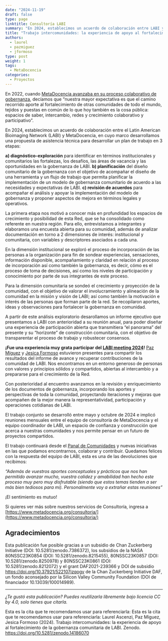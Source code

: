 ```yaml
---
date: "2024-11-19"
draft: false
type: page
linktitle: Consultoría LABI
summary: "En 2024, establecimos un acuerdo de colaboración entre LABI y MetaDocencia, en cuyo marco desarrollamos una propuesta de asistencia técnica que comentamos en esta publicación"
title: "Trabajo intercomunidades: la experiencia de apoyo al fortalecimiento de la gobernanza comunitaria de LABI"
authors:
  - laurel
  - pazmiguez
  - jformoso
type: post
weight: 1
tags: 
  - MetaDocencia 
categories:
  - Proyectos
---
```


En 2022, cuando [MetaDocencia avanzaba en su proceso colaborativo de gobernanza](https://www.metadocencia.org/post/avances-gobernanza/), decíamos que “nuestra mayor expectativa es que el camino recorrido aporte al fortalecimiento de otras comunidades de todo el mundo, tejidos y puestas en común de lo que hoy también es la cosa pública: espacios de saber, intercambio, redes y crecimiento colaborativo y participativo”. 

En 2024, establecimos un acuerdo de colaboración entre el Latin American Bioimaging Network (LABI) y MetaDocencia, en cuyo marco desarrollamos una propuesta de asistencia técnica para desarrollar un plan de trabajo en 3 etapas: 

**a) diagnóstico-exploración** para identificar en términos institucionales y comunitarios las fortalezas, los desafíos, las áreas de vacancia y las oportunidades en la gobernanza de LABI. 
**b) planificación** del diseño comunitario de la gobernanza con el objetivo de acompañar el diseño de una herramienta y un flujo de trabajo que permita planificar la implementación de un modelo de gobernanza comunitario de acuerdo a las necesidades y expectativas de LABI.
**c) revisión de acuerdos** para acompañar el análisis y apoyar la implementación del modelo de gobernanza y proponer aspectos de mejora en términos legales y operativos.

La primera etapa nos motivó a conocer más en profundidad los espacios de crecimiento y posibilidad de esta Red, que se ha consolidado como referente en nuestra región. Para ello, entrevistamos a integrantes y elaboramos una encuesta abierta para su comunidad, además de analizar documentación en torno a 2 dimensiones de interés: institucional y comunitaria, con variables y descriptores asociados a cada una.  

En la dimensión institucional se exploró el proceso de incorporación de las personas a la organización para fin de sondear experiencias, sensaciones, información disponible, acompañamiento y claridad en relación al proceso de incorporación así como también la gobernanza, es decir, cómo es el proceso de toma de decisiones, así como los niveles de participación y conocimiento por parte de sus integrantes de este proceso. 

Para la dimensión comunitaria se sondeó el crecimiento y proyección de la comunidad, con el objetivo de valorar el involucramiento y alineación de la comunidad en la misión y visión de LABI; así como también la motivación e interés de las personas que forman parte de la red. Se recopilaron aportes, ideas y observaciones para fortalecer la gobernanza en comunidad.

A partir de este análisis exploratorio desarollamos un informe ejecutivo que presentamos a LABI con anterioridad a su reunión anual, para poder diseñar una experiencia de participación abierta que transmitiera “el panorama” del presente y su “horizonte” de construcción comunitaria, con el objetivo de transparentar el proceso de trabajo y robustecer consensos.

**¡Fue una experiencia muy grata participar del [LABI meeting 2024](https://www.labimeeting.com/)!** [Paz Míguez](https://www.metadocencia.org/authors/pazmiguez/) y [Jesica Formoso](https://www.metadocencia.org/authors/jformoso/) estuvieron presentes para compartir los resultados del informe de avance y recuperar contribuciones de la comunidad de LABI. Nos encontramos en un entorno generoso de personas con valores y principios sólidos y compartidos, abiertas al intercambio y a prepararse para el crecimiento de la Red.

Con posterioridad al encuentro avanzamos en la revisión y enriquecimiento de los documentos de gobernanza, incorporando los aportes y perspectivas de toda la comunidad, proyectando iteraciones y mejoras que acompañen de la mejor manera la representatividad, participación y operaciones cotidianas de LABI. 

El trabajo conjunto se desarrolló entre mayo y octubre de 2024 e implicó reuniones mensuales entre el equipo de consultoría de MetaDocencia y el equipo coordinador de LABI, un espacio de confianza y construcción que acerca a nuestras comunidades y nos permite pensar en un futuro de proyectos compartidos.

El trabajo continuará desde el [Panal de Comunidades](https://www.metadocencia.org/panal/) y nuevas iniciativas en las que podamos encontrarnos, colaborar y contribuir. Quedamos felices con la respuesta del equipo de LABI, esta es una de las devoluciones que recibimos:

*“Además de vuestros aportes conceptuales y prácticos que nos han permitido avanzar  mucho, vuestra calidez y amabilidad han hecho este proceso muy pero muy disfrutable (siendo que estos temas tienden a ser más bien tediosos para mi). Personalmente voy a extrañar estas reuniones”*

¡El sentimiento es mutuo!

Si quieres ver más sobre nuestros servicios de Consultoría, ingresa a [https://www.metadocencia.org/consultoria/](https://www.metadocencia.org/consultoria/) 

## Agradecimientos
Esta publicación fue posible gracias a un subsidio de Chan Zuckerberg Initiative (DOI: 10.5281/zenodo.7386372), los subsidios de la NASA 80NSSC23K0854 (DOI: 10.5281/zenodo.8215455), 80NSSC23K0857 (DOI: 10.5281/zenodo.8250978) y 80NSSC23K0861 (DOI: 10.5281/zenodo.8212072) y el grant DAF2021-239366 y DOI de subsidio https://doi.org/10.37921/522107izqogv de la Chan Zuckerberg Initiative DAF, un fondo aconsejado por la Silicon Valley Community Foundation (DOI de financiador 10.13039/100014989).

---

*¿Te gustó esta publicación? Puedes reutilizarla libremente bajo licencia CC by 4.0, solo tienes que citarla.* 

Esta es la cita que te recomendamos usar para referenciarla:
Esta es la cita que te recomendamos usar para referenciarla: Laurel Ascenzi, Paz Míguez, Jesica Formoso (2024). Trabajo intercomunidades: la experiencia de apoyo al fortalecimiento de la gobernanza comunitaria de LABI. Zenodo. https://doi.org/10.5281/zenodo.14186070

